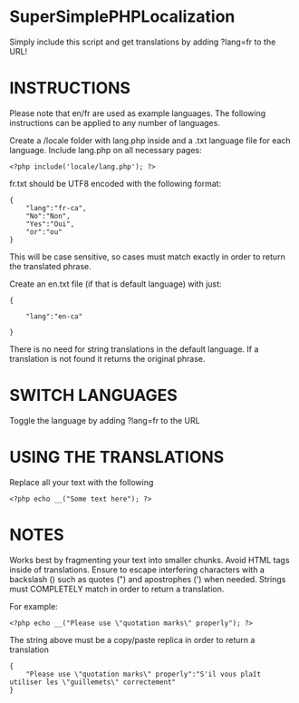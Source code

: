 # SuperSimplePHPLocalization

Simply include this script and get translations by adding ?lang=fr to the URL!

# INSTRUCTIONS

Please note that en/fr are used as example languages. The following instructions can be applied to any number of languages.

Create a /locale folder with lang.php inside and a .txt language file for each language.
Include lang.php on all necessary pages: 

	<?php include('locale/lang.php'); ?>

fr.txt should be UTF8 encoded with the following format:

	{
  		"lang":"fr-ca",
  		"No":"Non",
  		"Yes":"Oui",
  		"or":"ou"
	}

This will be case sensitive, so cases must match exactly in order to return the translated phrase.

Create an en.txt file (if that is default language) with just:

	{

		"lang":"en-ca" 
	
	} 


There is no need for string translations in the default language.
If a translation is not found it returns the original phrase.

# SWITCH LANGUAGES

Toggle the language by adding ?lang=fr to the URL

# USING THE TRANSLATIONS

Replace all your text with the following 

	<?php echo __("Some text here"); ?>

# NOTES

Works best by fragmenting your text into smaller chunks. Avoid HTML tags inside of translations.
Ensure to escape interfering characters with a backslash (\) such as quotes (") and apostrophes (') when needed.
Strings must COMPLETELY match in order to return a translation. 

For example:

	<?php echo __("Please use \"quotation marks\" properly"); ?> 

The string above must be a copy/paste replica in order to return a translation

	{
		"Please use \"quotation marks\" properly":"S'il vous plaît utiliser les \"guillemets\" correctement" 
	} 
